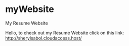 # myWebsite
My Resume Website

Hello, to check out my Resume Website click on this link:  http://sherylsabol.cloudaccess.host/


